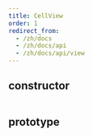 ```yaml
---
title: CellView
order: 1
redirect_from:
  - /zh/docs
  - /zh/docs/api
  - /zh/docs/api/view
---
```


## constructor

```ts
```

## prototype
